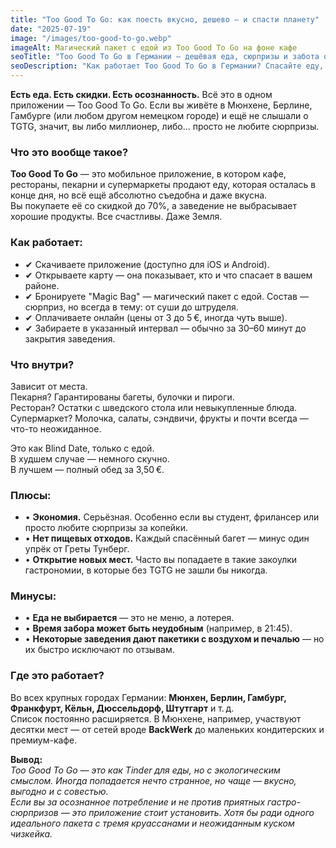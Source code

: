 ```yaml
---
title: "Too Good To Go: как поесть вкусно, дешево — и спасти планету"
date: "2025-07-19"
image: "/images/too-good-to-go.webp"
imageAlt: Магический пакет с едой из Too Good To Go на фоне кафе
seoTitle: "Too Good To Go в Германии — дешёвая еда, сюрпризы и забота о планете"
seoDescription: "Как работает Too Good To Go в Германии? Спасайте еду, экономьте деньги и открывайте новые места. Секреты, плюсы и минусы приложения — в одном обзоре."
---
```


**Есть еда. Есть скидки. Есть осознанность.** Всё это в одном приложении — Too Good To Go. Если вы живёте в Мюнхене, Берлине, Гамбурге (или любом другом немецком городе) и ещё не слышали о TGTG, значит, вы либо миллионер, либо... просто не любите сюрпризы.

### Что это вообще такое?

**Too Good To Go** — это мобильное приложение, в котором кафе, рестораны, пекарни и супермаркеты продают еду, которая осталась в конце дня, но всё ещё абсолютно съедобна и даже вкусна.  
Вы покупаете её со скидкой до 70%, а заведение не выбрасывает хорошие продукты. Все счастливы. Даже Земля.

### Как работает:

- ✔ Скачиваете приложение (доступно для iOS и Android).  
- ✔ Открываете карту — она показывает, кто и что спасает в вашем районе.  
- ✔ Бронируете "Magic Bag" — магический пакет с едой. Состав — сюрприз, но всегда в тему: от суши до штруделя.  
- ✔ Оплачиваете онлайн (цены от 3 до 5 €, иногда чуть выше).  
- ✔ Забираете в указанный интервал — обычно за 30–60 минут до закрытия заведения.

### Что внутри?

Зависит от места.  
Пекарня? Гарантированы багеты, булочки и пироги.  
Ресторан? Остатки с шведского стола или невыкупленные блюда.  
Супермаркет? Молочка, салаты, сэндвичи, фрукты и почти всегда — что-то неожиданное.

Это как Blind Date, только с едой.  
В худшем случае — немного скучно.  
В лучшем — полный обед за 3,50 €.

### Плюсы:

- • **Экономия.** Серьёзная. Особенно если вы студент, фрилансер или просто любите сюрпризы за копейки.  
- • **Нет пищевых отходов.** Каждый спасённый багет — минус один упрёк от Греты Тунберг.  
- • **Открытие новых мест.** Часто вы попадаете в такие закоулки гастрономии, в которые без TGTG не зашли бы никогда.

### Минусы:

- • **Еда не выбирается** — это не меню, а лотерея.  
- • **Время забора может быть неудобным** (например, в 21:45).  
- • **Некоторые заведения дают пакетики с воздухом и печалью** — но их быстро исключают по отзывам.

### Где это работает?

Во всех крупных городах Германии: **Мюнхен, Берлин, Гамбург, Франкфурт, Кёльн, Дюссельдорф, Штутгарт** и т. д.  
Список постоянно расширяется. В Мюнхене, например, участвуют десятки мест — от сетей вроде **BackWerk** до маленьких кондитерских и премиум-кафе.

**Вывод:**  
_Too Good To Go — это как Tinder для еды, но с экологическим смыслом. Иногда попадается нечто странное, но чаще — вкусно, выгодно и с совестью.  
Если вы за осознанное потребление и не против приятных гастро-сюрпризов — это приложение стоит установить. Хотя бы ради одного идеального пакета с тремя круассанами и неожиданным куском чизкейка._
